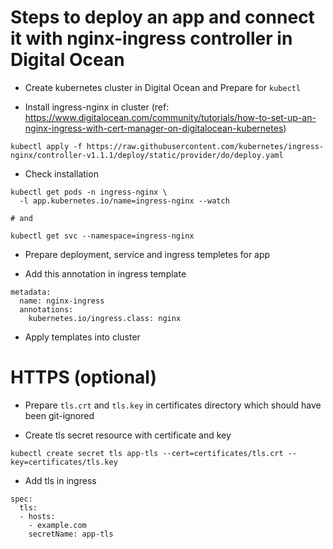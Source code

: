 
# Steps to deploy an app and connect it with nginx-ingress controller in Digital Ocean

- Create kubernetes cluster in Digital Ocean and Prepare for `kubectl`

- Install ingress-nginx in cluster (ref: https://www.digitalocean.com/community/tutorials/how-to-set-up-an-nginx-ingress-with-cert-manager-on-digitalocean-kubernetes)

```
kubectl apply -f https://raw.githubusercontent.com/kubernetes/ingress-nginx/controller-v1.1.1/deploy/static/provider/do/deploy.yaml
```

- Check installation
```
kubectl get pods -n ingress-nginx \
  -l app.kubernetes.io/name=ingress-nginx --watch

# and

kubectl get svc --namespace=ingress-nginx
```

- Prepare deployment, service and ingress templetes for app

- Add this annotation in ingress template

```
metadata:
  name: nginx-ingress
  annotations:
    kubernetes.io/ingress.class: nginx
```

- Apply templates into cluster

# HTTPS (optional)

- Prepare `tls.crt` and `tls.key` in certificates directory which should have been git-ignored

- Create tls secret resource with certificate and key
```
kubectl create secret tls app-tls --cert=certificates/tls.crt --key=certificates/tls.key
```

- Add tls in ingress 
```
spec:
  tls:
  - hosts:
    - example.com
    secretName: app-tls
```
